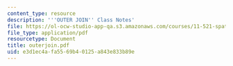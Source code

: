 ```yaml
---
content_type: resource
description: '''OUTER JOIN'' Class Notes'
file: https://ol-ocw-studio-app-qa.s3.amazonaws.com/courses/11-521-spatial-database-management-and-advanced-geographic-information-systems-spring-2003/e3d1ec4afa5569b40125a843e833b89e_outerjoin.pdf
file_type: application/pdf
resourcetype: Document
title: outerjoin.pdf
uid: e3d1ec4a-fa55-69b4-0125-a843e833b89e
---
```

